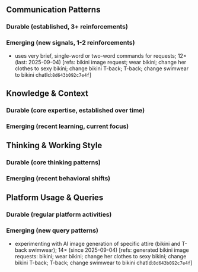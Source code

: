 ## Communication Patterns
### Durable (established, 3+ reinforcements)

### Emerging (new signals, 1-2 reinforcements)
- uses very brief, single-word or two-word commands for requests; 12× (last: 2025-09-04) [refs: bikini image request; wear bikini; change her clothes to sexy bikini; change bikini T-back; T-back; change swimwear to bikini chatId:`8d643b092c7e4f`]

## Knowledge & Context
### Durable (core expertise, established over time)

### Emerging (recent learning, current focus)

## Thinking & Working Style
### Durable (core thinking patterns)

### Emerging (recent behavioral shifts)

## Platform Usage & Queries
### Durable (regular platform activities)

### Emerging (new query patterns)
- experimenting with AI image generation of specific attire (bikini and T-back swimwear); 14× (since 2025-09-04) [refs: generated bikini image requests: bikini; wear bikini; change her clothes to sexy bikini; change bikini T-back; T-back; change swimwear to bikini chatId:`8d643b092c7e4f`]